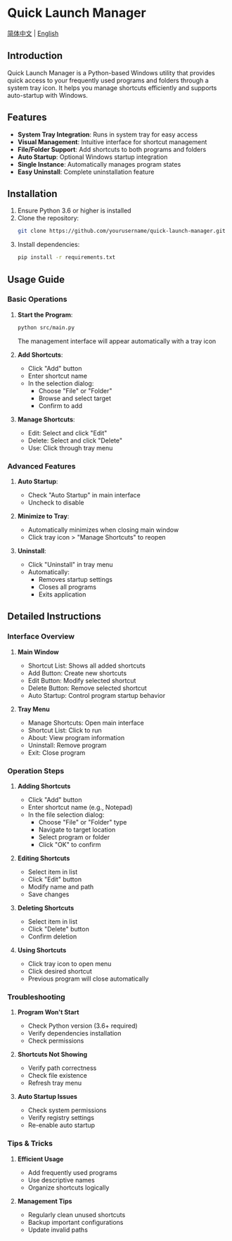 # Quick Launch Manager

[简体中文](./README.md) | [English](./README.en.md)

## Introduction

Quick Launch Manager is a Python-based Windows utility that provides quick access to your frequently used programs and folders through a system tray icon. It helps you manage shortcuts efficiently and supports auto-startup with Windows.

## Features

- **System Tray Integration**: Runs in system tray for easy access
- **Visual Management**: Intuitive interface for shortcut management
- **File/Folder Support**: Add shortcuts to both programs and folders
- **Auto Startup**: Optional Windows startup integration
- **Single Instance**: Automatically manages program states
- **Easy Uninstall**: Complete uninstallation feature

## Installation

1. Ensure Python 3.6 or higher is installed
2. Clone the repository:
   ```bash
   git clone https://github.com/yourusername/quick-launch-manager.git
   ```
3. Install dependencies:
   ```bash
   pip install -r requirements.txt
   ```

## Usage Guide

### Basic Operations

1. **Start the Program**:
   ```bash
   python src/main.py
   ```
   The management interface will appear automatically with a tray icon

2. **Add Shortcuts**:
   - Click "Add" button
   - Enter shortcut name
   - In the selection dialog:
     * Choose "File" or "Folder"
     * Browse and select target
     * Confirm to add

3. **Manage Shortcuts**:
   - Edit: Select and click "Edit"
   - Delete: Select and click "Delete"
   - Use: Click through tray menu

### Advanced Features

1. **Auto Startup**:
   - Check "Auto Startup" in main interface
   - Uncheck to disable

2. **Minimize to Tray**:
   - Automatically minimizes when closing main window
   - Click tray icon > "Manage Shortcuts" to reopen

3. **Uninstall**:
   - Click "Uninstall" in tray menu
   - Automatically:
     * Removes startup settings
     * Closes all programs
     * Exits application

## Detailed Instructions

### Interface Overview

1. **Main Window**
   - Shortcut List: Shows all added shortcuts
   - Add Button: Create new shortcuts
   - Edit Button: Modify selected shortcut
   - Delete Button: Remove selected shortcut
   - Auto Startup: Control program startup behavior

2. **Tray Menu**
   - Manage Shortcuts: Open main interface
   - Shortcut List: Click to run
   - About: View program information
   - Uninstall: Remove program
   - Exit: Close program

### Operation Steps

1. **Adding Shortcuts**
   - Click "Add" button
   - Enter shortcut name (e.g., Notepad)
   - In the file selection dialog:
     * Choose "File" or "Folder" type
     * Navigate to target location
     * Select program or folder
     * Click "OK" to confirm

2. **Editing Shortcuts**
   - Select item in list
   - Click "Edit" button
   - Modify name and path
   - Save changes

3. **Deleting Shortcuts**
   - Select item in list
   - Click "Delete" button
   - Confirm deletion

4. **Using Shortcuts**
   - Click tray icon to open menu
   - Click desired shortcut
   - Previous program will close automatically

### Troubleshooting

1. **Program Won't Start**
   - Check Python version (3.6+ required)
   - Verify dependencies installation
   - Check permissions

2. **Shortcuts Not Showing**
   - Verify path correctness
   - Check file existence
   - Refresh tray menu

3. **Auto Startup Issues**
   - Check system permissions
   - Verify registry settings
   - Re-enable auto startup

### Tips & Tricks

1. **Efficient Usage**
   - Add frequently used programs
   - Use descriptive names
   - Organize shortcuts logically

2. **Management Tips**
   - Regularly clean unused shortcuts
   - Backup important configurations
   - Update invalid paths